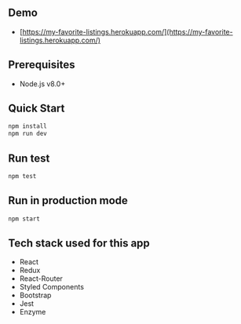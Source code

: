## Demo
- [https://my-favorite-listings.herokuapp.com/](https://my-favorite-listings.herokuapp.com/)

## Prerequisites
- Node.js v8.0+

## Quick Start
```sh
npm install
npm run dev
```

## Run test
```sh
npm test
```

## Run in production mode
```sh
npm start
```

## Tech stack used for this app
- React
- Redux
- React-Router
- Styled Components
- Bootstrap
- Jest
- Enzyme
